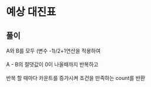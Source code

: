<h1>예상 대진표</h1>
<h2>풀이</h2>
A와 B를 모두 (변수 -1)/2+1연산을 적용하여<br><br>
A - B의 절댓값이 0이 나올때까지 반복하고 <br><br>
반복 할 때마다 카운트를 증가시켜 조건을 만족하는 count를 반환<br><br>
